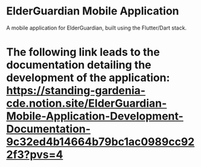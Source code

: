 # ElderGuardian Mobile Application

A mobile application for ElderGuardian, built using the Flutter/Dart stack.

# The following link leads to the documentation detailing the development of the application: https://standing-gardenia-cde.notion.site/ElderGuardian-Mobile-Application-Development-Documentation-9c32ed4b14664b79bc1ac0989cc922f3?pvs=4
